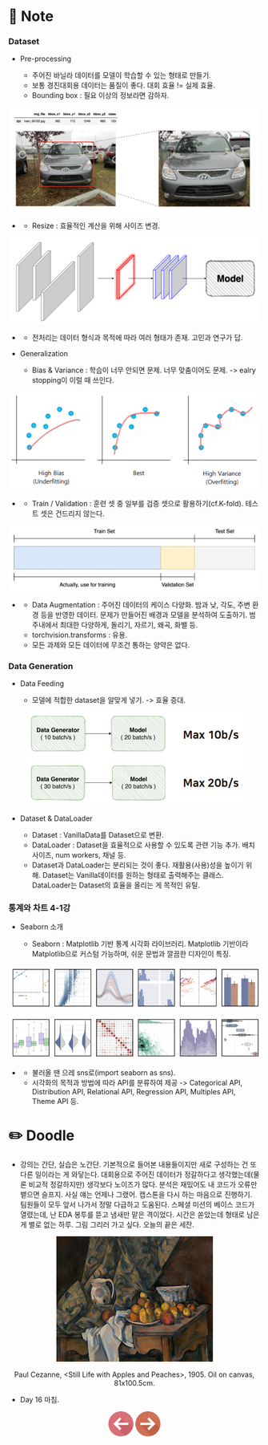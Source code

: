 # 📙 Note

### Dataset

- Pre-processing

  - 주어진 바닐라 데이터를 모델이 학습할 수 있는 형태로 만들기.
  - 보통 경진대회용 데이터는 품질이 좋다. 대회 효율 != 실제 효율.
  - Bounding box : 필요 이상의 정보라면 감하자.
<p align="center"><img src="https://github.com/iamtrueline/Boostcamp_AI_Tech_Note/blob/main/images/day16_img00.PNG" alt="Bounding box"></p>

-
  - Resize : 효율적인 계산을 위해 사이즈 변경.
<p align="center"><img src="https://github.com/iamtrueline/Boostcamp_AI_Tech_Note/blob/main/images/day16_img01.PNG" alt="Resize"></p>

-
  - 전처리는 데이터 형식과 목적에 따라 여러 형태가 존재. 고민과 연구가 답.

- Generalization

  - Bias & Variance : 학습이 너무 안되면 문제. 너무 맞춤이어도 문제. -> ealry stopping이 이럴 때 쓰인다.
<p align="center"><img src="https://github.com/iamtrueline/Boostcamp_AI_Tech_Note/blob/main/images/day16_img02.PNG" alt="Bias & Variance"></p>

-
  - Train / Validation : 훈련 셋 중 일부를 검증 셋으로 활용하기(cf.K-fold). 테스트 셋은 건드리지 않는다.
<p align="center"><img src="https://github.com/iamtrueline/Boostcamp_AI_Tech_Note/blob/main/images/day16_img03.PNG" alt="Train / Validation"></p>

-
  - Data Augmentation : 주어진 데이터의 케이스 다양화. 밤과 낮, 각도, 주변 환경 등을 반영한 데이터. 문제가 만들어진 배경과 모델을 분석하여 도출하기. 범주내에서 최대한 다양하게, 돌리기, 자르기, 왜곡, 화밸 등.
  - torchvision.transforms : 유용.
  - 모든 과제와 모든 데이터에 무조건 통하는 양약은 없다.

### Data Generation

- Data Feeding

  - 모델에 적합한 dataset을 알맞게 넣기. -> 효율 증대.
<p align="center"><img src="https://github.com/iamtrueline/Boostcamp_AI_Tech_Note/blob/main/images/day16_img04.PNG" alt="Data Feeding"></p>

- Dataset & DataLoader

  - Dataset : VanillaData를 Dataset으로 변환.
  - DataLoader : Dataset을 효율적으로 사용할 수 있도록 관련 기능 추가. 배치 사이즈, num workers, 채널 등.
  - Dataset과 DataLoader는 분리되는 것이 좋다. 재활용(사용)성을 높이기 위해. Dataset는 Vanilla데이터를 원하는 형태로 출력해주는 클래스. DataLoader는 Dataset의 효율을 올리는 게 목적인 유틸.

### 통계와 차트 4-1강

- Seaborn 소개

  - Seaborn : Matplotlib 기반 통계 시각화 라이브러리. Matplotlib 기반이라 Matplotlib으로 커스텀 가능하며, 쉬운 문법과 깔끔한 디자인이 특징.
<p align="center"><img src="https://github.com/iamtrueline/Boostcamp_AI_Tech_Note/blob/main/images/day16_img05.PNG" alt="Seaborn example"></p>

-
  - 불러올 땐 으레 sns로(import seaborn as sns).
  - 시각화의 목적과 방법에 따라 API를 분류하여 제공 -> Categorical API, Distribution API, Relational API, Regression API, Multiples API, Theme API 등.

# ✏️ Doodle

- 강의는 간단, 실습은 노간단. 기본적으로 들어본 내용들이지만 새로 구성하는 건 또 다른 일이라는 게 와닿는다. 대회용으로 주어진 데이터가 정갈하다고 생각했는데(물론 비교적 정갈하지만) 생각보다 노이즈가 많다. 분석은 재밌어도 내 코드가 오류만 뱉으면 슬프지. 사실 얘는 언제나 그랬어. 캡스톤을 다시 하는 마음으로 진행하기. 팀원들이 모두 앞서 나가서 정말 다급하고 도움된다. 스페셜 미션의 베이스 코드가 열렸는데, 난 EDA 봉투를 뜯고 냄새만 맡은 격이었다. 시간은 쏟았는데 형태로 남은 게 별로 없는 하루. 그림 그리러 가고 싶다. 오늘의 끝은 세잔.
<p align="center"><img src="https://github.com/iamtrueline/Boostcamp_AI_Tech_Note/blob/main/images/Paul_Cezanne_1905_Still_Life_with_Apples_and_Peaches.jpg"></p>
<p align="center">Paul Cezanne, &ltStill Life with Apples and Peaches&gt, 1905. Oil on canvas, 81x100.5cm.</p>

- Day 16 마침.

[<p align="center"><img src = "https://github.com/iamtrueline/Boostcamp_AI_Tech_Note/blob/main/images/back.png" width ="50px" />](https://github.com/iamtrueline/Boostcamp_AI_Tech_Note/blob/main/LEVEL1_P_1/Day15/Note.md "Day15 Note")   [<img src = "https://github.com/iamtrueline/Boostcamp_AI_Tech_Note/blob/main/images/next.png" width ="50px" /></p>](https://github.com/iamtrueline/Boostcamp_AI_Tech_Note/blob/main/LEVEL1_P_1/Day17/Note.md "Day17 Note")
